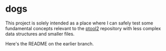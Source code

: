 dogs
=====

This project is solely intended as a place where I can safely test some fundamental concepts relevant to the [ptool2](http://www.github.com/trynthink/ptool2) repository with less complex data structures and smaller files. 

Here's the README on the earlier branch.
